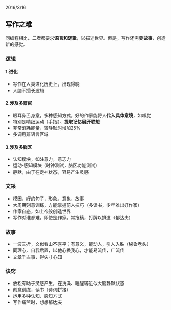 2016/3/16 
## 写作之难
同编程相比，二者都要求**语言和逻辑**，以描述世界。但是，写作还需要**故事**，创造新的感觉。
### 逻辑

#### 1.进化
- 写作在人类进化历史上，出现得晚
- 人脑不擅长逻辑

#### 2.涉及多器官
- 眼耳鼻舌身意，多种感知方式，好的作家能将人**代入具体意境**，如嗅觉
- 特别是精细运动（手指）、**提取记忆展开联想**
- 非常消耗能量，较静默时增加25%
- 多调用非语言区域

#### 3.涉及多脑区
- 认知模块，如注意力，意志力
- 运动-感知模块（时钟测试，脑区功能测试）
- 静默，由于在走神状态，容易产生灵感


### 文采
- 模因，好的句子，形象，意象，故事
- 大周期刻意训练，方能掌握前人技巧（多读书，少年难出好作家）
- 作家自恋，如上帝般创造世界
- 写作对谁都难，即使是作家。常拖稿，打牌以排遣（郁达夫）

### 故事
- 一波三折，文似看山不喜平；有意义，能动人，引人入胜（秘鲁老头）
- 同理心，自我后置，以他心换我心，才能易流传，广流传
- 文章千古事，得失寸心知

### 诀窍
- 放松有助于灵感产生，在洗澡、睡醒等近似大脑静默状态
- 刻意训练，读书（诗词拼接）
- 运用多种认知、感知方式
- 写作痛苦时，想想郁达夫
